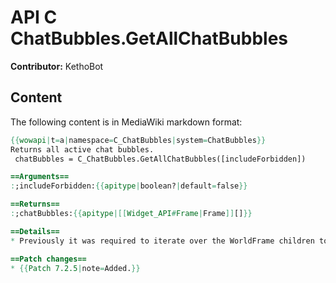 # API C ChatBubbles.GetAllChatBubbles

**Contributor:** KethoBot

## Content

The following content is in MediaWiki markdown format:

```mediawiki
{{wowapi|t=a|namespace=C_ChatBubbles|system=ChatBubbles}}
Returns all active chat bubbles.
 chatBubbles = C_ChatBubbles.GetAllChatBubbles([includeForbidden])

==Arguments==
:;includeForbidden:{{apitype|boolean?|default=false}}

==Returns==
:;chatBubbles:{{apitype|[[Widget_API#Frame|Frame]][]}}

==Details==
* Previously it was required to iterate over the WorldFrame children to access the chat bubbles.

==Patch changes==
* {{Patch 7.2.5|note=Added.}}
```